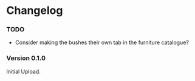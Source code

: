 ﻿Changelog
===========

### TODO
   - Consider making the bushes their own tab in the furniture catalogue?

### Version 0.1.0

Initial Upload.
